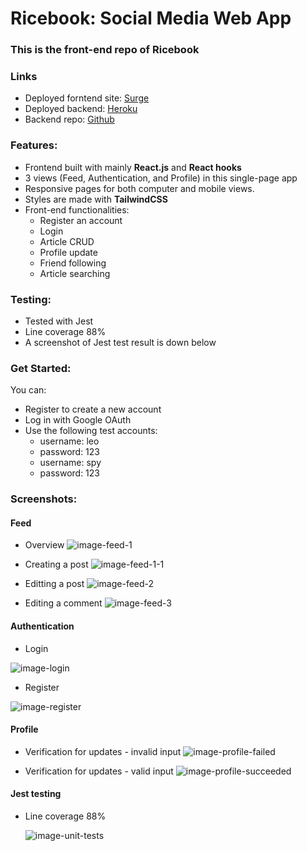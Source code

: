 # Ricebook: Social Media Web App

### This is the front-end repo of Ricebook

### Links

- Deployed forntend site: [Surge](https://ricebook-bk.surge.sh/)
- Deployed backend: [Heroku](https://final-app.herokuapp.com/)
- Backend repo: [Github](https://github.com/Pedifax/Social-Network-Application-Backend)

### Features:

- Frontend built with mainly **React.js** and **React hooks**
- 3 views (Feed, Authentication, and Profile) in this single-page app
- Responsive pages for both computer and mobile views.
- Styles are made with **TailwindCSS**
- Front-end functionalities:
  - Register an account
  - Login
  - Article CRUD
  - Profile update
  - Friend following
  - Article searching

### Testing:

- Tested with Jest
- Line coverage 88%
- A screenshot of Jest test result is down below

### Get Started:
You can:
- Register to create a new account
- Log in with Google OAuth
- Use the following test accounts:
  - username: leo
  - password: 123
  - username: spy
  - password: 123

### Screenshots:

#### Feed
- Overview
![image-feed-1](/screenshots/image-feed-1.png)

- Creating a post
![image-feed-1-1](/screenshots/image-feed-1-1.png)

- Editting a post
![image-feed-2](/screenshots/image-feed-2.png)

- Editing a comment 
![image-feed-3](/screenshots/image-feed-3.png)
  

#### Authentication
- Login
  
![image-login](/screenshots/image-login.png)
- Register

![image-register](/screenshots/image-register.png)

#### Profile

- Verification for updates - invalid input
  ![image-profile-failed](/screenshots/image-profile-failed.png)

- Verification for updates - valid input
  ![image-profile-succeeded](/screenshots/image-profile-succeeded.png)

#### Jest testing

- Line coverage 88%

  ![image-unit-tests](/unit-tests.png)
